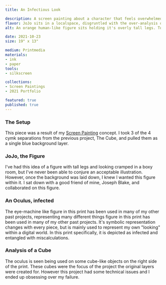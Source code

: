 ```yaml
---
title: An Infectious Look

description: A screen painting about a character that feels overwhelmed because of an over-analysis of a personal object within a virtual world. What's the difference between this and the front matter description.
flavor: JoJo sits in a localspace, disgruntled with the over-analysis of his own work. His oculus is shown in a state of infection, with green discoloration and exposed internal mappings.
alt: An orange human-like figure sits holding it's overly tall legs. To it's right is a machine-eye looking figure that is tinted green and has intricate details around it.

date: 2021-10-23
size: 19" x 13"

medium: Printmedia
materials:
- ink
- paper
tools:
- silkscreen

collections:
- Screen Paintings
- 2021 Portfolio

featured: true
published: true
---
```


### The Setup
This piece was a result of my [Screen Painting](/artwork/collections/Screen%20Paintings) concept.
I took 3 of the 4 cymk separations from the previous project, The Cube, and pulled them as a single blue background layer.

### JoJo, the Figure
I've had this idea of a figure with tall legs and looking cramped in a boxy room, but I've never been able to conjure an acceptable illustration.
However, once the background was laid down, I knew I wanted this figure within it.
I sat down with a good friend of mine, Joseph Blake, and collaborated on this figure.

### An Oculus, infected
The eye-machine like figure in this print has been used in many of my other past projects, representing many different things figure in this print has been used in many of my other past projects.
It's symbolic representation changes with every piece, but is mainly used to represent my own "looking" within a digital world.
In this print specifically, it is depicted as infected and entangled with miscalculations.

### Analysis of a Cube
The oculus is seen being used on some cube-like objects on the right side of the print.
These cubes were the focus of the project the original layers were created for.
However this project had some technical issues and I ended up obsessing over my failure.
